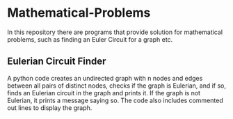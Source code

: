 # Mathematical-Problems

In this repository there are programs that provide solution for mathematical problems, such as finding an Euler Circuit for a graph etc.

## Eulerian Circuit Finder

A python code creates an undirected graph with n nodes and edges between all pairs of distinct nodes, checks if the graph is Eulerian, and if so, finds an Eulerian circuit in the graph and prints it. If the graph is not Eulerian, it prints a message saying so. The code also includes commented out lines to display the graph.
